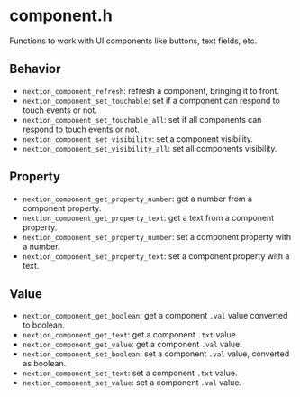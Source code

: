 # component.h

Functions to work with UI components like buttons, text fields, etc.

## Behavior

* ```nextion_component_refresh```: refresh a component, bringing it to front.
* ```nextion_component_set_touchable```: set if a component can respond to touch events or not.
* ```nextion_component_set_touchable_all```: set if all components can respond to touch events or not.
* ```nextion_component_set_visibility```: set a component visibility.
* ```nextion_component_set_visibility_all```: set all components visibility.

## Property

* ```nextion_component_get_property_number```: get a number from a component property.
* ```nextion_component_get_property_text```: get a text from a component property.
* ```nextion_component_set_property_number```: set a component property with a number.
* ```nextion_component_set_property_text```: set a component property with a text.

## Value

* ```nextion_component_get_boolean```: get a component `.val` value converted to boolean.
* ```nextion_component_get_text```: get a component `.txt` value.
* ```nextion_component_get_value```: get a component `.val` value.
* ```nextion_component_set_boolean```: set a component `.val` value, converted as boolean.
* ```nextion_component_set_text```: set a component `.txt` value.
* ```nextion_component_set_value```: set a component `.val` value.
